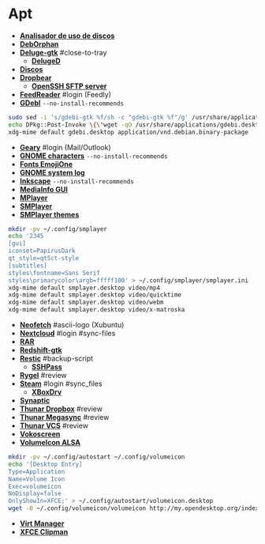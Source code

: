 # Apt
 - <a href="http://apt.ubuntu.com/p/baobab" target="_blank"><strong>Analisador de uso de discos</strong></a>
 - <a href="http://apt.ubuntu.com/p/deborphan" target="_blank"><strong>DebOrphan</strong></a>
 - <a href="http://apt.ubuntu.com/p/deluge-gtk" target="_blank"><strong>Deluge-gtk</strong></a> #close-to-tray
     - <a href="http://apt.ubuntu.com/p/deluged" target="_blank"><strong>DelugeD</strong></a>
 - <a href="http://apt.ubuntu.com/p/gnome-disk-utility" target="_blank"><strong>Discos</strong></a>
 - <a href="http://apt.ubuntu.com/p/dropbear" target="_blank"><strong>Dropbear</strong></a>
    - <a href="http://apt.ubuntu.com/p/openssh-sftp-server" target="_blank"><strong>OpenSSH SFTP server</strong></a>
 - <a href="http://apt.ubuntu.com/p/feedreader" target="_blank"><strong>FeedReader</strong></a> #login (Feedly)
 - <a href="http://apt.ubuntu.com/p/gdebi" target="_blank"><strong>GDebI</strong></a> `--no-install-recommends`
```bash
sudo sed -i 's/gdebi-gtk %f/sh -c "gdebi-gtk %f"/g' /usr/share/applications/gdebi.desktop
echo DPkg::Post-Invoke \{\"wget -qO /usr/share/applications/gdebi.desktop http://my.opendesktop.org/s/FiZyQR6JYNo8cSr/download\"\;\}\; | sudo tee /etc/apt/apt.conf.d/100gdebi
xdg-mime default gdebi.desktop application/vnd.debian.binary-package
```
 - <a href="http://apt.ubuntu.com/p/geary" target="_blank"><strong>Geary</strong></a> #login (Mail/Outlook)
 - <a href="http://apt.ubuntu.com/p/gnome-characters" target="_blank"><strong>GNOME characters</strong></a> `--no-install-recommends`
 - <a href="http://apt.ubuntu.com/p/fonts-emojione" target="_blank"><strong>Fonts EmojiOne</strong></a>
 - <a href="http://apt.ubuntu.com/p/gnome-system-log" target="_blank"><strong>GNOME system log</strong></a>
 - <a href="http://apt.ubuntu.com/p/inkscape" target="_blank"><strong>Inkscape</strong></a> `--no-install-recommends`
 - <a href="http://apt.ubuntu.com/p/mediainfo-gui" target="_blank"><strong>MediaInfo GUI</strong></a>
 - <a href="http://apt.ubuntu.com/p/mplayer" target="_blank"><strong>MPlayer</strong></a>
 - <a href="http://apt.ubuntu.com/p/smplayer" target="_blank"><strong>SMPlayer</strong></a>
 - <a href="http://apt.ubuntu.com/p/smplayer-themes" target="_blank"><strong>SMPlayer themes</strong></a>
```bash
mkdir -pv ~/.config/smplayer
echo '2345 	
[gui]
iconset=PapirusDark
qt_style=qt5ct-style
[subtitles]
styles\fontname=Sans Serif
styles\primarycolor\argb=fffff100' > ~/.config/smplayer/smplayer.ini
xdg-mime default smplayer.desktop video/mp4
xdg-mime default smplayer.desktop video/quicktime
xdg-mime default smplayer.desktop video/webm
xdg-mime default smplayer.desktop video/x-matroska
```
 - <a href="http://apt.ubuntu.com/p/neofetch" target="_blank"><strong>Neofetch</strong></a> #ascii-logo (Xubuntu)
 - <a href="http://apt.ubuntu.com/p/nextcloud-desktop" target="_blank"><strong>Nextcloud</strong></a> #login #sync-files
 - <a href="http://apt.ubuntu.com/p/rar" target="_blank"><strong>RAR</strong></a>
 - <a href="http://apt.ubuntu.com/p/redshift-gtk" target="_blank"><strong>Redshift-gtk</strong></a>
 - <a href="http://apt.ubuntu.com/p/restic" target="_blank"><strong>Restic</strong></a> #backup-script
    - <a href="http://apt.ubuntu.com/p/sshpass" target="_blank"><strong>SSHPass</strong></a>
 - <a href="http://apt.ubuntu.com/p/rygel-preferences" target="_blank"><strong>Rygel</strong></a> #review
 - <a href="http://apt.ubuntu.com/p/steam-installer" target="_blank"><strong>Steam</strong></a> #login #sync_files
    - <a href="http://apt.ubuntu.com/p/xboxdrv" target="_blank"><strong>XBoxDrv</strong></a>
 - <a href="http://apt.ubuntu.com/p/synaptic" target="_blank"><strong>Synaptic</strong></a>
 - <a href="http://apt.ubuntu.com/p/thunar-dropbox-plugin" target="_blank"><strong>Thunar Dropbox</strong></a> #review
 - <a href="http://apt.ubuntu.com/p/thunar-megasync" target="_blank"><strong>Thunar Megasync</strong></a> #review
 - <a href="http://apt.ubuntu.com/p/thunar-vcs-plugin" target="_blank"><strong>Thunar VCS</strong></a> #review
 - <a href="http://apt.ubuntu.com/p/vokoscreen" target="_blank"><strong>Vokoscreen</strong></a>
 - <a href="http://apt.ubuntu.com/p/volumeicon-alsa" target="_blank"><strong>VolumeIcon ALSA</strong></a>
```bash
mkdir -pv ~/.config/autostart ~/.config/volumeicon
echo '[Desktop Entry]
Type=Application
Name=Volume Icon
Exec=volumeicon
NoDisplay=false
OnlyShowIn=XFCE;' > ~/.config/autostart/volumeicon.desktop
wget -O ~/.config/volumeicon/volumeicon http://my.opendesktop.org/index.php/s/tw8kNw3pjdQbfwB/download #update-link
```
 - <a href="http://apt.ubuntu.com/p/virt-manager" target="_blank"><strong>Virt Manager</strong></a>
 - <a href="http://apt.ubuntu.com/p/xfce4-clipman" target="_blank"><strong>XFCE Clipman</strong></a>